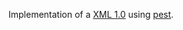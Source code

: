 Implementation of a [XML 1.0](https://www.w3.org/TR/REC-xml/#NT-XMLDecl) using [pest](https://github.com/pest-parser/pest).

